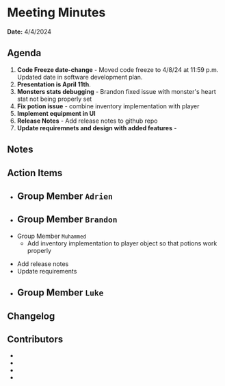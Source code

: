 # Meeting Minutes
**Date:** 4/4/2024

## Agenda
1. **Code Freeze date-change** - Moved code freeze to 4/8/24 at 11:59 p.m. Updated date in software development plan.
2. **Presentation is April 11th**.
3.  **Monsters stats debugging** - Brandon fixed issue with monster's heart stat not being properly set
4.  **Fix potion issue** - combine inventory implementation with player
5.  **Implement equipment in UI** 
6.  **Release Notes** - Add release notes to github repo
7.  **Update requiremnets and design with added features** - 

## Notes

## Action Items
* Group Member `Adrien`
  - 
* Group Member `Brandon`
	- 
* Group Member `Muhammed`
	- Add inventory implementation to player object so that potions work properly
 - Add release notes
 - Update requirements
* Group Member `Luke`
	- 

## Changelog

## Contributors
*
*
*
*

